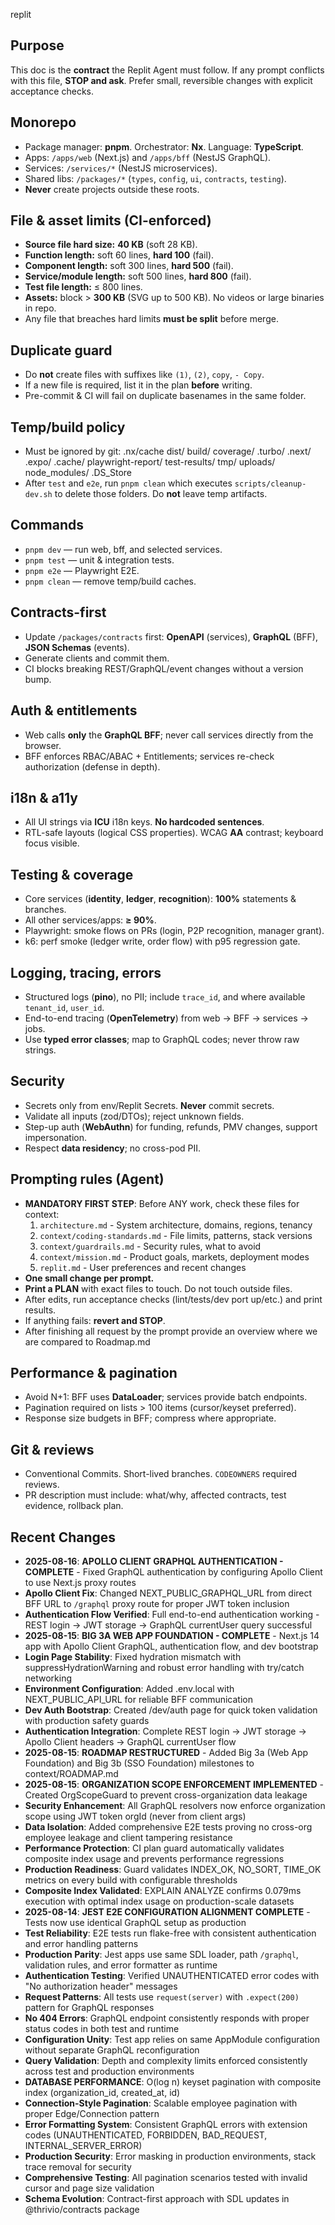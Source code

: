 replit

## Purpose
This doc is the **contract** the Replit Agent must follow. If any prompt conflicts with this file, **STOP and ask**. Prefer small, reversible changes with explicit acceptance checks.

## Monorepo
- Package manager: **pnpm**. Orchestrator: **Nx**. Language: **TypeScript**.
- Apps: `/apps/web` (Next.js) and `/apps/bff` (NestJS GraphQL).
- Services: `/services/*` (NestJS microservices).
- Shared libs: `/packages/*` (`types`, `config`, `ui`, `contracts`, `testing`).
- **Never** create projects outside these roots.

## File & asset limits (CI-enforced)
- **Source file hard size:** **40 KB** (soft 28 KB).
- **Function length:** soft 60 lines, **hard 100** (fail).
- **Component length:** soft 300 lines, **hard 500** (fail).
- **Service/module length:** soft 500 lines, **hard 800** (fail).
- **Test file length:** ≤ 800 lines.
- **Assets:** block > **300 KB** (SVG up to 500 KB). No videos or large binaries in repo.
- Any file that breaches hard limits **must be split** before merge.

## Duplicate guard
- Do **not** create files with suffixes like `(1)`, `(2)`, `copy`, `- Copy`.
- If a new file is required, list it in the plan **before** writing.
- Pre-commit & CI will fail on duplicate basenames in the same folder.

## Temp/build policy
- Must be ignored by git:
.nx/cache
dist/
build/
coverage/
.turbo/
.next/
.expo/
.cache/
playwright-report/
test-results/
tmp/
uploads/
node_modules/
.DS_Store
- After `test` and `e2e`, run `pnpm clean` which executes `scripts/cleanup-dev.sh` to delete those folders. Do **not** leave temp artifacts.

## Commands
- `pnpm dev` — run web, bff, and selected services.
- `pnpm test` — unit & integration tests.
- `pnpm e2e` — Playwright E2E.
- `pnpm clean` — remove temp/build caches.

## Contracts-first
- Update `/packages/contracts` first: **OpenAPI** (services), **GraphQL** (BFF), **JSON Schemas** (events).
- Generate clients and commit them.
- CI blocks breaking REST/GraphQL/event changes without a version bump.

## Auth & entitlements
- Web calls **only** the **GraphQL BFF**; never call services directly from the browser.
- BFF enforces RBAC/ABAC + Entitlements; services re-check authorization (defense in depth).

## i18n & a11y
- All UI strings via **ICU** i18n keys. **No hardcoded sentences**.
- RTL-safe layouts (logical CSS properties). WCAG **AA** contrast; keyboard focus visible.

## Testing & coverage
- Core services (**identity**, **ledger**, **recognition**): **100%** statements & branches.
- All other services/apps: **≥ 90%**.
- Playwright: smoke flows on PRs (login, P2P recognition, manager grant).
- k6: perf smoke (ledger write, order flow) with p95 regression gate.

## Logging, tracing, errors
- Structured logs (**pino**), no PII; include `trace_id`, and where available `tenant_id`, `user_id`.
- End-to-end tracing (**OpenTelemetry**) from web → BFF → services → jobs.
- Use **typed error classes**; map to GraphQL codes; never throw raw strings.

## Security
- Secrets only from env/Replit Secrets. **Never** commit secrets.
- Validate all inputs (zod/DTOs); reject unknown fields.
- Step-up auth (**WebAuthn**) for funding, refunds, PMV changes, support impersonation.
- Respect **data residency**; no cross-pod PII.

## Prompting rules (Agent)
- **MANDATORY FIRST STEP**: Before ANY work, check these files for context:
  1. `architecture.md` - System architecture, domains, regions, tenancy
  2. `context/coding-standards.md` - File limits, patterns, stack versions  
  3. `context/guardrails.md` - Security rules, what to avoid
  4. `context/mission.md` - Product goals, markets, deployment modes
  5. `replit.md` - User preferences and recent changes
- **One small change per prompt.**
- **Print a PLAN** with exact files to touch. Do not touch outside files.
- After edits, run acceptance checks (lint/tests/dev port up/etc.) and print results.
- If anything fails: **revert and STOP**.
- After finishing all request by the prompt provide an overview where we are compared to Roadmap.md

## Performance & pagination
- Avoid N+1: BFF uses **DataLoader**; services provide batch endpoints.
- Pagination required on lists > 100 items (cursor/keyset preferred).
- Response size budgets in BFF; compress where appropriate.

## Git & reviews
- Conventional Commits. Short-lived branches. `CODEOWNERS` required reviews.
- PR description must include: what/why, affected contracts, test evidence, rollback plan.

## Recent Changes
- **2025-08-16**: **APOLLO CLIENT GRAPHQL AUTHENTICATION - COMPLETE** - Fixed GraphQL authentication by configuring Apollo Client to use Next.js proxy routes
- **Apollo Client Fix**: Changed NEXT_PUBLIC_GRAPHQL_URL from direct BFF URL to `/graphql` proxy route for proper JWT token inclusion
- **Authentication Flow Verified**: Full end-to-end authentication working - REST login → JWT storage → GraphQL currentUser query successful
- **2025-08-15**: **BIG 3A WEB APP FOUNDATION - COMPLETE** - Next.js 14 app with Apollo Client GraphQL, authentication flow, and dev bootstrap
- **Login Page Stability**: Fixed hydration mismatch with suppressHydrationWarning and robust error handling with try/catch networking
- **Environment Configuration**: Added .env.local with NEXT_PUBLIC_API_URL for reliable BFF communication
- **Dev Auth Bootstrap**: Created /dev/auth page for quick token validation with production safety guards
- **Authentication Integration**: Complete REST login → JWT storage → Apollo Client headers → GraphQL currentUser flow
- **2025-08-15**: **ROADMAP RESTRUCTURED** - Added Big 3a (Web App Foundation) and Big 3b (SSO Foundation) milestones to context/ROADMAP.md
- **2025-08-15**: **ORGANIZATION SCOPE ENFORCEMENT IMPLEMENTED** - Created OrgScopeGuard to prevent cross-organization data leakage
- **Security Enhancement**: All GraphQL resolvers now enforce organization scope using JWT token orgId (never from client args)
- **Data Isolation**: Added comprehensive E2E tests proving no cross-org employee leakage and client tampering resistance
- **Performance Protection**: CI plan guard automatically validates composite index usage and prevents performance regressions
- **Production Readiness**: Guard validates INDEX_OK, NO_SORT, TIME_OK metrics on every build with configurable thresholds
- **Composite Index Validated**: EXPLAIN ANALYZE confirms 0.079ms execution with optimal index usage on production-scale datasets
- **2025-08-14**: **JEST E2E CONFIGURATION ALIGNMENT COMPLETE** - Tests now use identical GraphQL setup as production
- **Test Reliability**: E2E tests run flake-free with consistent authentication and error handling patterns  
- **Production Parity**: Jest apps use same SDL loader, path `/graphql`, validation rules, and error formatter as runtime
- **Authentication Testing**: Verified UNAUTHENTICATED error codes with "No authorization header" messages
- **Request Patterns**: All tests use `request(server)` with `.expect(200)` pattern for GraphQL responses
- **No 404 Errors**: GraphQL endpoint consistently responds with proper status codes in both test and runtime
- **Configuration Unity**: Test app relies on same AppModule configuration without separate GraphQL reconfiguration
- **Query Validation**: Depth and complexity limits enforced consistently across test and production environments
- **DATABASE PERFORMANCE**: O(log n) keyset pagination with composite index (organization_id, created_at, id)
- **Connection-Style Pagination**: Scalable employee pagination with proper Edge/Connection pattern
- **Error Formatting System**: Consistent GraphQL errors with extension codes (UNAUTHENTICATED, FORBIDDEN, BAD_REQUEST, INTERNAL_SERVER_ERROR)
- **Production Security**: Error masking in production environments, stack trace removal for security
- **Comprehensive Testing**: All pagination scenarios tested with invalid cursor and page size validation
- **Schema Evolution**: Contract-first approach with SDL updates in @thrivio/contracts package

